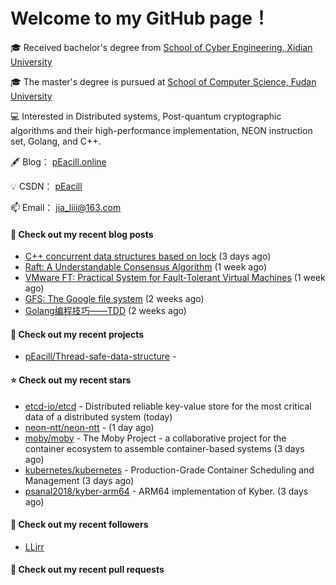 # Welcome to my GitHub page！

🎓 Received bachelor's degree from [School of Cyber Engineering, Xidian University](https://ce.xidian.edu.cn/)

🎓 The master's degree is pursued at [School of Computer Science, Fudan University](https://cs.fudan.edu.cn/)

💻 Interested in Distributed systems, Post-quantum cryptographic algorithms and their high-performance implementation, NEON instruction set, Golang, and C++.

🖋 Blog：  [pEacill.online](https://peacill.online/)

💡 CSDN：  [pEacill](https://blog.csdn.net/m0_54047527?spm=1000.2115.3001.5343)

📫 Email：  [jia_liii@163.com](mailto:jia_liii@163.com)

#### 📜 Check out my recent blog posts

- [C&#43;&#43; concurrent data structures based on lock](https://peacill.online/post/20527.html) (3 days ago)
- [Raft: A Understandable Consensus Algorithm](https://peacill.online/post/9989.html) (1 week ago)
- [VMware FT: Practical System for Fault-Tolerant Virtual Machines](https://peacill.online/post/42123.html) (1 week ago)
- [GFS: The Google file system](https://peacill.online/post/22157.html) (2 weeks ago)
- [Golang编程技巧——TDD](https://peacill.online/post/50511.html) (2 weeks ago)

#### 🌱 Check out my recent projects

- [pEacill/Thread-safe-data-structure](https://github.com/pEacill/Thread-safe-data-structure) - 

#### ⭐ Check out my recent stars

- [etcd-io/etcd](https://github.com/etcd-io/etcd) - Distributed reliable key-value store for the most critical data of a distributed system (today)
- [neon-ntt/neon-ntt](https://github.com/neon-ntt/neon-ntt) -  (1 day ago)
- [moby/moby](https://github.com/moby/moby) - The Moby Project - a collaborative project for the container ecosystem to assemble container-based systems (3 days ago)
- [kubernetes/kubernetes](https://github.com/kubernetes/kubernetes) - Production-Grade Container Scheduling and Management (3 days ago)
- [psanal2018/kyber-arm64](https://github.com/psanal2018/kyber-arm64) - ARM64 implementation of Kyber. (3 days ago)

#### 👯 Check out my recent followers

- [LLjrr](https://github.com/LLjrr)

#### 🔨 Check out my recent pull requests


